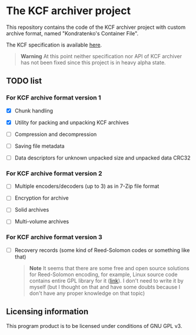 The KCF archiver project
========================

This repository contains the code of the KCF archiver project
with custom archive format, named "Kondratenko's Container File". 

The KCF specification is available [here](spec.md). 

> **Warning**
At this point neither specification nor API of KCF archiver 
has not been fixed since this project is in heavy alpha state.

TODO list
---------

### For KCF archive format version 1

- [X] Chunk handling

- [X] Utility for packing and unpacking KCF archives

- [ ] Compression and decompression

- [ ] Saving file metadata

- [ ] Data descriptors for unknown unpacked size and unpacked 
  data CRC32

### For KCF archive format version 2

- [ ] Multiple encoders/decoders (up to 3) as in 7-Zip file format

- [ ] Encryption for archive

- [ ] Solid archives

- [ ] Multi-volume archives

### For KCF archive format version 3

- [ ] Recovery records (some kind of Reed-Solomon codes or something 
like that)

  > **Note**
  It seems that there are some free and open source solutions for
  Reed-Solomon encoding, for example, Linux source code contains
  entire GPL library for
  it ([link](https://www.kernel.org/doc/html/latest/core-api/librs.html)). 
  I don't need to write it by myself (but I thought on that and have
  some doubts because I don't have any proper knowledge on that topic)





Licensing information
---------------------

This program product is to be licensed under conditions of GNU GPL v3.

